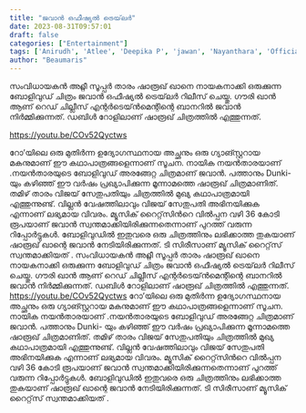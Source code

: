 ```yaml
---
title: "ജവാൻ ഒഫീഷ്യൽ ട്രെയ്‌ലർ"
date: 2023-08-31T09:57:01
draft: false
categories: ["Entertainment"]
tags: ['Anirudh', 'Atlee', 'Deepika P', 'jawan', 'Nayanthara', 'Official Hindi Trailer', 'Shah Rukh Khan', 'Vijay S']
author: "Beaumaris"
---
```


സംവിധായകൻ അറ്റ്ലീ സൂപ്പർ താരം ഷാരൂഖ് ഖാനെ നായകനാക്കി ഒരുക്കുന്ന ബോളിവുഡ് ചിത്രം ജവാൻ ഒഫീഷ്യൽ ട്രെയ്‌ലർ റിലീസ് ചെയ്തു. ഗൗരി ഖാൻ ആണ് റെഡ് ചില്ലീസ് എന്റർടെയ്ൻമെന്റിന്റെ ബാനറിൽ ജവാൻ നിർമ്മിക്കുന്നത്. ഡബിൾ റോളിലാണ് ഷാരൂഖ് ചിത്രത്തിൽ എത്തുന്നത്.

https://youtu.be/COv52Qyctws

റോ’യിലെ ഒരു മുതിർന്ന ഉദ്യോഗസ്ഥനായ അച്ഛനും ഒരു ഗ്യാങ്സ്റ്ററായ മകനുമാണ് ഈ കഥാപാത്രങ്ങളെന്നാണ് സൂചന. നായിക നയൻതാരയാണ് .നയൻതാരയുടെ ബോളിവുഡ് അരങ്ങേറ്റ ചിത്രമാണ് ജവാൻ. പത്താനും Dunki- യും കഴിഞ്ഞ് ഈ വർഷം പ്രഖ്യാപിക്കുന്ന മൂന്നാമത്തെ ഷാരൂഖ് ചിത്രമാണിത്. തമിഴ് താരം വിജയ് സേതുപതിയും ചിത്രത്തിൽ മുഖ്യ കഥാപാത്രമായി എത്തുന്നുണ്ട്. വില്ലൻ വേഷത്തിലാവും വിജയ് സേതുപതി അഭിനയിക്കുക എന്നാണ് ലഭ്യമായ വിവരം. മ്യൂസിക് റൈറ്റ്‌സിൻറെ വിൽപ്പന വഴി 36 കോടി രൂപയാണ് ജവാൻ സ്വന്തമാക്കിയിരിക്കുന്നതെന്നാണ് പുറത്ത് വരുന്ന റിപ്പോർട്ടുകൾ. ബോളിവുഡിൽ ഇതുവരെ ഒരു ചിത്രത്തിനും ലഭിക്കാത്ത തുകയാണ് ഷാരൂഖ് ഖാന്റെ ജവാൻ നേടിയിരിക്കുന്നത്. ടി സിരീസാണ് മ്യൂസിക് റൈറ്റ്‌സ് സ്വന്തമാക്കിയത് .
സംവിധായകൻ അറ്റ്ലീ സൂപ്പർ താരം ഷാരൂഖ് ഖാനെ നായകനാക്കി ഒരുക്കുന്ന ബോളിവുഡ് ചിത്രം ജവാൻ ഒഫീഷ്യൽ ട്രെയ്‌ലർ റിലീസ് ചെയ്തു. ഗൗരി ഖാൻ ആണ് റെഡ് ചില്ലീസ് എന്റർടെയ്ൻമെന്റിന്റെ ബാനറിൽ ജവാൻ നിർമ്മിക്കുന്നത്. ഡബിൾ റോളിലാണ് ഷാരൂഖ് ചിത്രത്തിൽ എത്തുന്നത്. https://youtu.be/COv52Qyctws റോ’യിലെ ഒരു മുതിർന്ന ഉദ്യോഗസ്ഥനായ അച്ഛനും ഒരു ഗ്യാങ്സ്റ്ററായ മകനുമാണ് ഈ കഥാപാത്രങ്ങളെന്നാണ് സൂചന. നായിക നയൻതാരയാണ് .നയൻതാരയുടെ ബോളിവുഡ് അരങ്ങേറ്റ ചിത്രമാണ് ജവാൻ. പത്താനും Dunki- യും കഴിഞ്ഞ് ഈ വർഷം പ്രഖ്യാപിക്കുന്ന മൂന്നാമത്തെ ഷാരൂഖ് ചിത്രമാണിത്. തമിഴ് താരം വിജയ് സേതുപതിയും ചിത്രത്തിൽ മുഖ്യ കഥാപാത്രമായി എത്തുന്നുണ്ട്. വില്ലൻ വേഷത്തിലാവും വിജയ് സേതുപതി അഭിനയിക്കുക എന്നാണ് ലഭ്യമായ വിവരം. മ്യൂസിക് റൈറ്റ്‌സിൻറെ വിൽപ്പന വഴി 36 കോടി രൂപയാണ് ജവാൻ സ്വന്തമാക്കിയിരിക്കുന്നതെന്നാണ് പുറത്ത് വരുന്ന റിപ്പോർട്ടുകൾ. ബോളിവുഡിൽ ഇതുവരെ ഒരു ചിത്രത്തിനും ലഭിക്കാത്ത തുകയാണ് ഷാരൂഖ് ഖാന്റെ ജവാൻ നേടിയിരിക്കുന്നത്. ടി സിരീസാണ് മ്യൂസിക് റൈറ്റ്‌സ് സ്വന്തമാക്കിയത് .
